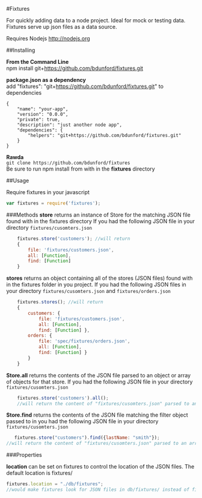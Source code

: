 #Fixtures

For quickly adding data to a node project. Ideal for mock or testing data.  Fixtures serve up json files as a data source.

Requires Nodejs http://nodejs.org


##Installing

__From the Command Line__<br />
npm install git+https://github.com/bdunford/fixtures.git

__package.json as a dependency__<br />
add "fixtures": "git+https://github.com/bdunford/fixtures.git" to dependencies <br />
```
{
    "name": "your-app",
    "version": "0.0.0",
    "private": true,
    "description": "just another node app",
    "dependencies": {
        "helpers": "git+https://github.com/bdunford/fixtures.git"
    }
}

```
__Rawda__<br />
```git clone https://github.com/bdunford/fixtures```
<br />
Be sure to run npm install from with in the __fixtures__ directory


##Usage

Require fixtures in your javascript

```javascript
var fixtures = require('fixtures');

```

###Methods
__store__ returns an instance of Store for the matching JSON file found with in the fixtures directory If you had the following JSON file in your directory ```fixtures/cusomters.json```
```javascript
    fixtures.store('customers'); //will return
    {
        file: 'fixtures/customers.json',
        all: [Function],
        find: [Function]
    }
```
__stores__ returns an object containing all of the stores (JSON files) found with in the fixtures folder in you project.  If you had the following JSON files in your directory ```fixtures/cusomters.json``` and ```fixtures/orders.json```
```javascript
    fixtures.stores(); //will return
    {
        customers: {
            file: 'fixtures/customers.json',
            all: [Function],
            find: [Function] },
        orders: {
            file: 'spec/fixtures/orders.json',
            all: [Function],
            find: [Function] }
        }
    }
```

__Store.all__ returns the contents of the JSON file parsed to an object or array of objects for that store. If you had the following JSON file in your directory ```fixtures/cusomters.json```
```javascript
    fixtures.store('customers').all();
    //will return the content of "fixtures/cusomters.json" parsed to an array of objects
```

__Store.find__ returns the contents of the JSON file matching the filter object passed to in you had the following JSON file in your directory ```fixtures/cusomters.json```
```javascript
   fixtures.store("customers").find({lastName: "smith"});
//will return the content of "fixtures/cusomters.json" parsed to an array where the customers had a lastName of smith.
```
###Properties

__location__ can be set on fixtures to control the location of the JSON files. The default location is fixtures/
```javascript
fixtures.location = "./db/fixtures";
//would make fixtures look for JSON files in db/fixtures/ instead of fixtures/
```
